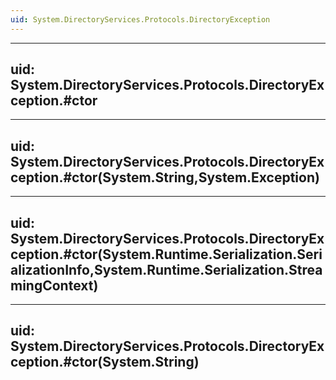 ```yaml
---
uid: System.DirectoryServices.Protocols.DirectoryException
---
```


---
uid: System.DirectoryServices.Protocols.DirectoryException.#ctor
---

---
uid: System.DirectoryServices.Protocols.DirectoryException.#ctor(System.String,System.Exception)
---

---
uid: System.DirectoryServices.Protocols.DirectoryException.#ctor(System.Runtime.Serialization.SerializationInfo,System.Runtime.Serialization.StreamingContext)
---

---
uid: System.DirectoryServices.Protocols.DirectoryException.#ctor(System.String)
---
